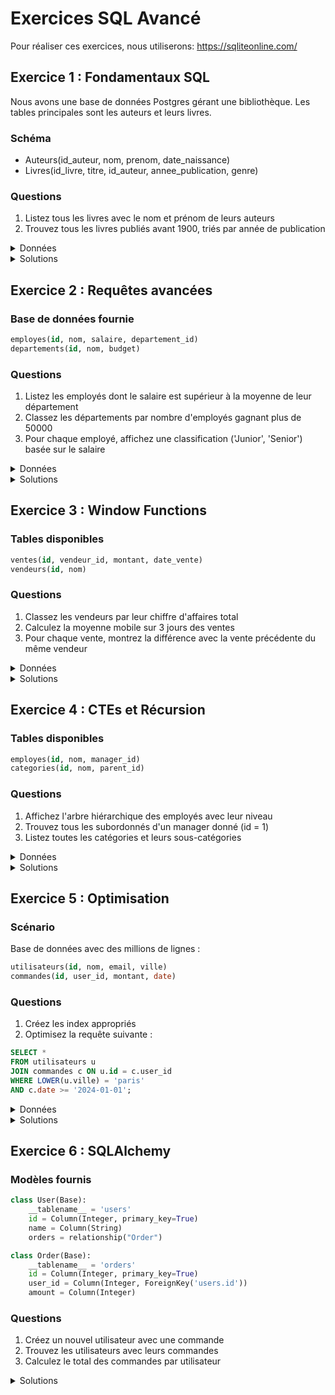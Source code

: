 # Exercices SQL Avancé
Pour réaliser ces exercices, nous utiliserons: https://sqliteonline.com/

## Exercice 1 : Fondamentaux SQL


Nous avons une base de données Postgres gérant une bibliothèque. Les tables principales sont les auteurs et leurs livres.

### Schéma
- Auteurs(id_auteur, nom, prenom, date_naissance)
- Livres(id_livre, titre, id_auteur, annee_publication, genre)

### Questions
1. Listez tous les livres avec le nom et prénom de leurs auteurs
2. Trouvez tous les livres publiés avant 1900, triés par année de publication

<details>
<summary>Données</summary>
    
```sql
CREATE TABLE auteurs (
    id_auteur INT PRIMARY KEY,
    nom VARCHAR(50),
    prenom VARCHAR(50),
    date_naissance DATE
);

CREATE TABLE livres (
    id_livre INT PRIMARY KEY,
    titre VARCHAR(100),
    id_auteur INT,
    annee_publication INT,
    genre VARCHAR(50),
    FOREIGN KEY (id_auteur) REFERENCES auteurs(id_auteur)
);

INSERT INTO auteurs (id_auteur, nom, prenom, date_naissance) VALUES
(1, 'Hugo', 'Victor', '1802-02-26'),
(2, 'Camus', 'Albert', '1913-11-07'),
(3, 'Rowling', 'J.K.', '1965-07-31');

INSERT INTO livres (id_livre, titre, id_auteur, annee_publication, genre) VALUES
(1, 'Les Misérables', 1, 1862, 'Roman'),
(2, 'L''Étranger', 2, 1942, 'Roman'),
(3, 'Harry Potter à l''école des sorciers', 3, 1997, 'Fantasy'),
(4, 'Notre-Dame de Paris', 1, 1831, 'Roman'),
(5, 'La Peste', 2, 1947, 'Roman');
```
</details>

<details>
<summary>Solutions</summary>
    
```sql
-- 1. Écrivez une requête SQL pour obtenir la liste de tous les livres avec le nom et prénom de leurs auteurs.

SELECT l.titre, a.nom, a.prenom
FROM livres l
JOIN auteurs a ON l.id_auteur = a.id_auteur;

-- 2. Écrivez une requête SQL pour trouver tous les livres publiés avant 1900, triés par année de publication.

SELECT titre, annee_publication
FROM livres
WHERE annee_publication < 1900
ORDER BY annee_publication;
```
</details>

## Exercice 2 : Requêtes avancées

### Base de données fournie
```sql
employes(id, nom, salaire, departement_id)
departements(id, nom, budget)
```

### Questions
1. Listez les employés dont le salaire est supérieur à la moyenne de leur département
2. Classez les départements par nombre d'employés gagnant plus de 50000
3. Pour chaque employé, affichez une classification ('Junior', 'Senior') basée sur le salaire
<details>
<summary>Données</summary>

```sql
-- Création de la table employés

CREATE TABLE employes (
    id INT PRIMARY KEY,
    nom VARCHAR(100),
    departement VARCHAR(50),
    salaire DECIMAL(10,2)
);

-- Insertion de données représentatives

INSERT INTO employes (id, nom, departement, salaire) VALUES

-- Département IT

(1, 'Martin Philippe', 'IT', 65000.00),
(2, 'Dubois Marie', 'IT', 72000.00),
(3, 'Lefebvre Thomas', 'IT', 65000.00),
(4, 'Roux Julie', 'IT', 85000.00),

-- Département Marketing

(5, 'Bernard Sophie', 'Marketing', 52000.00),
(6, 'Petit Lucas', 'Marketing', 48000.00),
(7, 'Richard Emma', 'Marketing', 61000.00),
(8, 'Moreau Antoine', 'Marketing', 55000.00),

-- Département Finance

(9, 'Laurent Alice', 'Finance', 75000.00),
(10, 'Simon Paul', 'Finance', 82000.00),
(11, 'Michel Sarah', 'Finance', 78000.00),
(12, 'Leroy David', 'Finance', 92000.00),

-- Département RH

(13, 'Garcia Maria', 'RH', 45000.00),
(14, 'Martinez Jean', 'RH', 51000.00),
(15, 'Lopez Anna', 'RH', 48000.00);
```
</details>

<details>
<summary>Solutions</summary>

```sql
-- 1. Salaire > moyenne département
SELECT e.nom, e.salaire
FROM employes e
WHERE e.salaire > (
    SELECT AVG(salaire)
    FROM employes
    WHERE departement_id = e.departement_id
);

-- 2. Classement départements
SELECT d.nom, COUNT(*) as nb_emp
FROM departements d
JOIN employes e ON d.id = e.departement_id
WHERE e.salaire > 50000
GROUP BY d.id, d.nom
ORDER BY nb_emp DESC;

-- 3. Classification
SELECT 
    nom,
    CASE 
        WHEN salaire > 45000 THEN 'Senior'
        ELSE 'Junior'
    END as niveau
FROM employes;
```
</details>

## Exercice 3 : Window Functions

### Tables disponibles
```sql
ventes(id, vendeur_id, montant, date_vente)
vendeurs(id, nom)
```

### Questions
1. Classez les vendeurs par leur chiffre d'affaires total
2. Calculez la moyenne mobile sur 3 jours des ventes
3. Pour chaque vente, montrez la différence avec la vente précédente du même vendeur

<details>
<summary>Données</summary>

```sql
-- Création des tables
CREATE TABLE vendeurs (
    id SERIAL PRIMARY KEY,
    nom VARCHAR(100)
);

CREATE TABLE ventes (
    id SERIAL PRIMARY KEY,
    vendeur_id INTEGER REFERENCES vendeurs(id),
    montant DECIMAL(10,2),
    date_vente DATE
);

-- Insertion des données de test pour les vendeurs
INSERT INTO vendeurs (nom) VALUES
    ('Marie Dupont'),
    ('Jean Martin'),
    ('Sophie Bernard'),
    ('Lucas Petit');

-- Insertion des données de test pour les ventes
INSERT INTO ventes (vendeur_id, montant, date_vente) VALUES
    (1, 1500.00, '2024-01-15'),
    (2, 2300.00, '2024-01-15'),
    (3, 1800.00, '2024-01-15'),
    (1, 2100.00, '2024-01-16'),
    (2, 1900.00, '2024-01-16'),
    (3, 2500.00, '2024-01-16'),
    (4, 1700.00, '2024-01-16'),
    (1, 2800.00, '2024-01-17'),
    (2, 2200.00, '2024-01-17'),
    (3, 1950.00, '2024-01-17'),
    (4, 2400.00, '2024-01-17'),
    (1, 1600.00, '2024-01-18'),
    (2, 2700.00, '2024-01-18'),
    (3, 2100.00, '2024-01-18'),
    (4, 1900.00, '2024-01-18');
```
</details>

<details>
<summary>Solutions</summary>

```sql
-- 1. Classement vendeurs
SELECT 
    v.nom,
    SUM(s.montant) as ca_total,
    RANK() OVER (ORDER BY SUM(s.montant) DESC) as classement
FROM vendeurs v
JOIN ventes s ON v.id = s.vendeur_id
GROUP BY v.id, v.nom;

-- 2. Moyenne mobile
SELECT 
    date_vente,
    montant,
    AVG(montant) OVER (
        ORDER BY date_vente
        ROWS BETWEEN 2 PRECEDING AND CURRENT ROW
    ) as moyenne_mobile
FROM ventes;

-- 3. Différence avec vente précédente
SELECT 
    date_vente,
    vendeur_id,
    montant,
    montant - LAG(montant) OVER (
        PARTITION BY vendeur_id 
        ORDER BY date_vente
    ) as difference
FROM ventes;
```
</details>

## Exercice 4 : CTEs et Récursion

### Tables disponibles
```sql
employes(id, nom, manager_id)
categories(id, nom, parent_id)
```

### Questions
1. Affichez l'arbre hiérarchique des employés avec leur niveau
2. Trouvez tous les subordonnés d'un manager donné (id = 1)
3. Listez toutes les catégories et leurs sous-catégories

<details>
<summary>Données</summary>

```sql
-- Création des tables
CREATE TABLE employes (
    id SERIAL PRIMARY KEY,
    nom VARCHAR(100),
    manager_id INTEGER REFERENCES employes(id)
);

CREATE TABLE categories (
    id SERIAL PRIMARY KEY,
    nom VARCHAR(100),
    parent_id INTEGER REFERENCES categories(id)
);

-- Insertion des données pour les employés
INSERT INTO employes (id, nom, manager_id) VALUES
    (1, 'Alice Martin', NULL),                -- PDG
    (2, 'Bob Dupont', 1),                     -- Directeur sous Alice
    (3, 'Claire Durant', 1),                  -- Directrice sous Alice
    (4, 'David Bernard', 2),                  -- Manager sous Bob
    (5, 'Emma Petit', 2),                     -- Manager sous Bob
    (6, 'François Leroy', 3),                 -- Manager sous Claire
    (7, 'Gabriel Moreau', 4),                 -- Employé sous David
    (8, 'Hélène Dubois', 4),                 -- Employé sous David
    (9, 'Ivan Rousseau', 5),                 -- Employé sous Emma
    (10, 'Julie Lambert', 6);                -- Employé sous François

-- Insertion des données pour les catégories
INSERT INTO categories (id, nom, parent_id) VALUES
    (1, 'Électronique', NULL),
    (2, 'Ordinateurs', 1),
    (3, 'Smartphones', 1),
    (4, 'Laptops', 2),
    (5, 'Desktops', 2),
    (6, 'Android', 3),
    (7, 'iOS', 3),
    (8, 'Ultrabooks', 4),
    (9, 'Gaming', 4);

```
</details>

<details>
<summary>Solutions</summary>

```sql
-- 1. Hiérarchie employés
WITH RECURSIVE org_chart AS (
    SELECT id, nom, manager_id, 1 as niveau
    FROM employes
    WHERE manager_id IS NULL
    
    UNION ALL
    
    SELECT e.id, e.nom, e.manager_id, o.niveau + 1
    FROM employes e
    JOIN org_chart o ON e.manager_id = o.id
)
SELECT * FROM org_chart;

-- 2. Subordonnés
WITH RECURSIVE subord AS (
    SELECT id, nom
    FROM employes
    WHERE manager_id = 1  -- ID du manager

    UNION ALL
    
    SELECT e.id, e.nom
    FROM employes e
    JOIN subord s ON e.manager_id = s.id
)
SELECT * FROM subord;
```
</details>

## Exercice 5 : Optimisation

### Scénario
Base de données avec des millions de lignes :
```sql
utilisateurs(id, nom, email, ville)
commandes(id, user_id, montant, date)
```

### Questions
1. Créez les index appropriés
2. Optimisez la requête suivante :
```sql
SELECT *
FROM utilisateurs u
JOIN commandes c ON u.id = c.user_id
WHERE LOWER(u.ville) = 'paris'
AND c.date >= '2024-01-01';
```

<details>
<summary>Données</summary>

```sql
-- Création des tables
CREATE TABLE utilisateurs (
    id SERIAL PRIMARY KEY,
    nom VARCHAR(100),
    email VARCHAR(255),
    ville VARCHAR(100)
);

CREATE TABLE commandes (
    id SERIAL PRIMARY KEY,
    user_id INTEGER REFERENCES utilisateurs(id),
    montant DECIMAL(10,2),
    date DATE
);

-- Insertion de données de test pour les utilisateurs
INSERT INTO utilisateurs (nom, email, ville) VALUES
    ('Jean Dupont', 'jean.dupont@mail.com', 'Paris'),
    ('Marie Martin', 'marie.martin@mail.com', 'Lyon'),
    ('Pierre Durant', 'pierre.durant@mail.com', 'Paris'),
    ('Sophie Bernard', 'sophie.bernard@mail.com', 'Marseille'),
    ('Lucas Petit', 'lucas.petit@mail.com', 'Paris'),
    ('Emma Leroy', 'emma.leroy@mail.com', 'Lyon'),
    ('Thomas Roux', 'thomas.roux@mail.com', 'Paris'),
    ('Julie Moreau', 'julie.moreau@mail.com', 'Marseille'),
    ('Nicolas Girard', 'nicolas.girard@mail.com', 'Paris'),
    ('Clara Simon', 'clara.simon@mail.com', 'Lyon');

-- Insertion de données de test pour les commandes
INSERT INTO commandes (user_id, montant, date) VALUES
    (1, 150.00, '2024-01-05'),
    (1, 200.00, '2024-01-15'),
    (2, 75.50, '2023-12-28'),
    (3, 320.00, '2024-01-10'),
    (3, 180.00, '2024-01-20'),
    (4, 95.00, '2024-01-08'),
    (5, 250.00, '2024-01-12'),
    (6, 130.00, '2023-12-30'),
    (7, 420.00, '2024-01-18'),
    (8, 160.00, '2024-01-07'),
    (9, 290.00, '2024-01-14'),
    (10, 110.00, '2023-12-25');
```
</details>

<details>
<summary>Solutions</summary>

```sql
-- 1. Index pertinents
CREATE INDEX idx_ville ON utilisateurs(LOWER(ville));
CREATE INDEX idx_commandes_date_user ON commandes(date, user_id);

-- 2. Requête optimisée
SELECT 
    u.id, u.nom, u.email,
    c.montant, c.date
FROM utilisateurs u
JOIN commandes c ON u.id = c.user_id
WHERE LOWER(u.ville) = 'paris'
    AND c.date >= '2024-01-01';
```

**Explications :**
- Index sur ville pour la recherche rapide
- Index composite sur commandes pour optimiser la jointure et le filtrage par date
- Sélection ciblée des colonnes nécessaires uniquement
</details>

## Exercice 6 : SQLAlchemy

### Modèles fournis
```python
class User(Base):
    __tablename__ = 'users'
    id = Column(Integer, primary_key=True)
    name = Column(String)
    orders = relationship("Order")

class Order(Base):
    __tablename__ = 'orders'
    id = Column(Integer, primary_key=True)
    user_id = Column(Integer, ForeignKey('users.id'))
    amount = Column(Integer)
```

### Questions
1. Créez un nouvel utilisateur avec une commande
2. Trouvez les utilisateurs avec leurs commandes
3. Calculez le total des commandes par utilisateur

<details>
<summary>Solutions</summary>

```python
# 1. Création
new_user = User(name="Alice")
new_order = Order(amount=100)
new_user.orders.append(new_order)
session.add(new_user)
session.commit()

# 2. Lecture avec jointure
users = session.query(User)\
    .options(joinedload(User.orders))\
    .all()

# 3. Total des commandes
from sqlalchemy import func
totals = session.query(
    User.name,
    func.sum(Order.amount)
)\
.join(Order)\
.group_by(User.id, User.name)\
.all()
```
</details>
